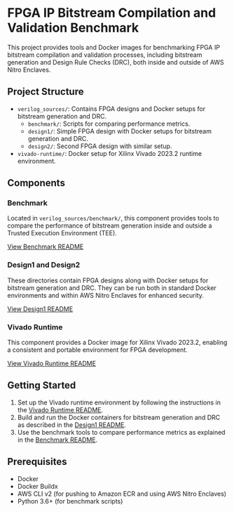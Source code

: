 # FPGA IP Bitstream Compilation and Validation Benchmark

This project provides tools and Docker images for benchmarking FPGA IP bitstream compilation and validation processes, including bitstream generation and Design Rule Checks (DRC), both inside and outside of AWS Nitro Enclaves.

## Project Structure

- `verilog_sources/`: Contains FPGA designs and Docker setups for bitstream generation and DRC.
  - `benchmark/`: Scripts for comparing performance metrics.
  - `design1/`: Simple FPGA design with Docker setups for bitstream generation and DRC.
  - `design2/`: Second FPGA design with similar setup.
- `vivado-runtime/`: Docker setup for Xilinx Vivado 2023.2 runtime environment.

## Components

### Benchmark

Located in `verilog_sources/benchmark/`, this component provides tools to compare the performance of bitstream generation inside and outside a Trusted Execution Environment (TEE).

[View Benchmark README](verilog_sources/benchmark/README.md)

### Design1 and Design2

These directories contain FPGA designs along with Docker setups for bitstream generation and DRC. They can be run both in standard Docker environments and within AWS Nitro Enclaves for enhanced security.

[View Design1 README](verilog_sources/design1/README.md)

### Vivado Runtime

This component provides a Docker image for Xilinx Vivado 2023.2, enabling a consistent and portable environment for FPGA development.

[View Vivado Runtime README](vivado-runtime/README.md)

## Getting Started

1. Set up the Vivado runtime environment by following the instructions in the [Vivado Runtime README](vivado-runtime/README.md).
2. Build and run the Docker containers for bitstream generation and DRC as described in the [Design1 README](verilog_sources/design1/README.md).
3. Use the benchmark tools to compare performance metrics as explained in the [Benchmark README](verilog_sources/benchmark/README.md).

## Prerequisites

- Docker
- Docker Buildx
- AWS CLI v2 (for pushing to Amazon ECR and using AWS Nitro Enclaves)
- Python 3.6+ (for benchmark scripts)
